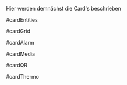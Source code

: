 Hier werden demnächst die Card's beschrieben

#cardEntities

#cardGrid

#cardAlarm

#cardMedia

#cardQR

#cardThermo